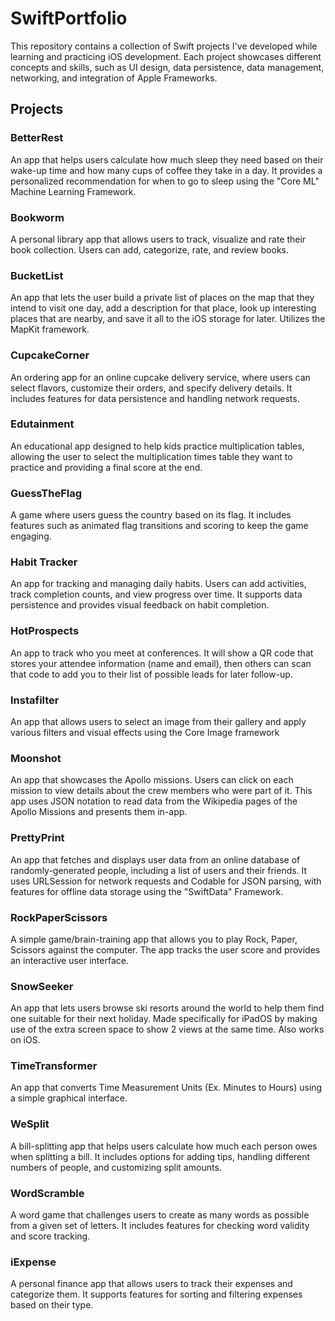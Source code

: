 # SwiftPortfolio

This repository contains a collection of Swift projects I've developed while learning and practicing iOS development. Each project showcases different concepts and skills, such as UI design, data persistence, data management, networking, and integration of Apple Frameworks.

## Projects

### BetterRest

An app that helps users calculate how much sleep they need based on their wake-up time and how many cups of coffee they take in a day. It provides a personalized recommendation for when to go to sleep using the "Core ML" Machine Learning Framework. 

### Bookworm

A personal library app that allows users to track, visualize and rate their book collection. Users can add, categorize, rate, and review books. 

### BucketList

An app that lets the user build a private list of places on the map that they intend to visit one day, add a description for that place, look up interesting places that are nearby, and save it all to the iOS storage for later. Utilizes the MapKit framework. 

### CupcakeCorner

An ordering app for an online cupcake delivery service, where users can select flavors, customize their orders, and specify delivery details. It includes features for data persistence and handling network requests.

### Edutainment

An educational app designed to help kids practice multiplication tables, allowing the user to select the multiplication times table they want to practice and providing a final score at the end. 

### GuessTheFlag

A game where users guess the country based on its flag. It includes features such as animated flag transitions and scoring to keep the game engaging. 

### Habit Tracker

An app for tracking and managing daily habits. Users can add activities, track completion counts, and view progress over time. It supports data persistence and provides visual feedback on habit completion.

### HotProspects

An app to track who you meet at conferences. It will show a QR code that stores your attendee information (name and email), then others can scan that code to add you to their list of possible leads for later follow-up.

### Instafilter

An app that allows users to select an image from their gallery and apply various filters and visual effects using the Core Image framework

### Moonshot

An app that showcases the Apollo missions. Users can click on each mission to view details about the crew members who were part of it. This app uses JSON notation to read data from the Wikipedia pages of the Apollo Missions and presents them in-app. 

### PrettyPrint

An app that fetches and displays user data from an online database of randomly-generated people, including a list of users and their friends. It uses URLSession for network requests and Codable for JSON parsing, with features for offline data storage using the "SwiftData" Framework.

### RockPaperScissors

A simple game/brain-training app that allows you to play Rock, Paper, Scissors against the computer. The app tracks the user score and provides an interactive user interface.

### SnowSeeker

An app that lets users browse ski resorts around the world to help them find one suitable for their next holiday. Made specifically for iPadOS by making use of the extra screen space to show 2 views at the same time. Also works on iOS.


### TimeTransformer

An app that converts Time Measurement Units (Ex. Minutes to Hours) using a simple graphical interface.

### WeSplit

A bill-splitting app that helps users calculate how much each person owes when splitting a bill. It includes options for adding tips, handling different numbers of people, and customizing split amounts.

### WordScramble

A word game that challenges users to create as many words as possible from a given set of letters. It includes features for checking word validity and score tracking.

### iExpense

A personal finance app that allows users to track their expenses and categorize them. It supports features for sorting and filtering expenses based on their type.
